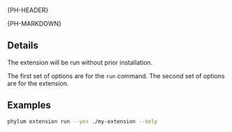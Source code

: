 {PH-HEADER}

{PH-MARKDOWN}

## Details

The extension will be run without prior installation.

The first set of options are for the `run` command. The second set of options
are for the extension.

## Examples

```sh
phylum extension run --yes ./my-extension --help
```
